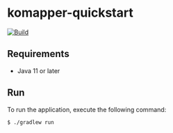 # komapper-quickstart

[![Build](https://github.com/komapper/komapper-quickstart/actions/workflows/build.yml/badge.svg)](https://github.com/komapper/komapper-quickstart/actions/workflows/build.yml)

## Requirements

- Java 11 or later

## Run

To run the application, execute the following command:

```sh
$ ./gradlew run
```
